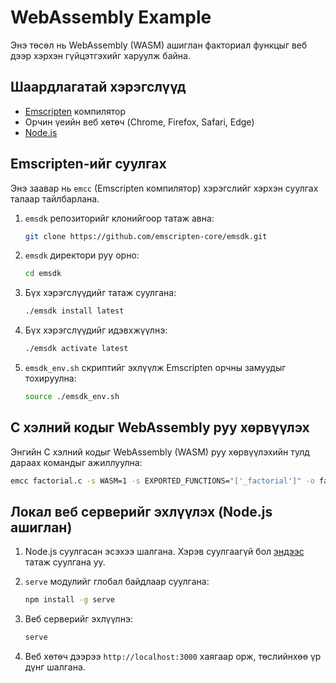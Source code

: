 # WebAssembly Example

Энэ төсөл нь WebAssembly (WASM) ашиглан факториал функцыг веб дээр хэрхэн гүйцэтгэхийг харуулж байна.

## Шаардлагатай хэрэгслүүд

- [Emscripten](https://emscripten.org/) компилятор
- Орчин үеийн веб хөтөч (Chrome, Firefox, Safari, Edge)
- [Node.js](https://nodejs.org/)

## Emscripten-ийг суулгах

Энэ заавар нь `emcc` (Emscripten компилятор) хэрэгслийг хэрхэн суулгах талаар тайлбарлана.

1. `emsdk` репозиторийг клонийгоор татаж авна:
    ```bash
    git clone https://github.com/emscripten-core/emsdk.git
    ```

2. `emsdk` директори руу орно:
    ```bash
    cd emsdk
    ```

3. Бүх хэрэгслүүдийг татаж суулгана:
    ```bash
    ./emsdk install latest
    ```

4. Бүх хэрэгслүүдийг идэвхжүүлнэ:
    ```bash
    ./emsdk activate latest
    ```

5. `emsdk_env.sh` скриптийг эхлүүлж Emscripten орчны замуудыг тохируулна:
    ```bash
    source ./emsdk_env.sh
    ```

## C хэлний кодыг WebAssembly руу хөрвүүлэх

Энгийн C хэлний кодыг WebAssembly (WASM) руу хөрвүүлэхийн тулд дараах командыг ажиллуулна:
```bash
emcc factorial.c -s WASM=1 -s EXPORTED_FUNCTIONS="['_factorial']" -o factorial.js
```

## Локал веб серверийг эхлүүлэх (Node.js ашиглан)

1. Node.js суулгасан эсэхээ шалгана. Хэрэв суулгаагүй бол [эндээс](https://nodejs.org/) татаж суулгана уу.
2. `serve` модулийг глобал байдлаар суулгана:
    ```bash
    npm install -g serve
    ```

3. Веб серверийг эхлүүлнэ:
    ```bash
    serve
    ```

4. Веб хөтөч дээрээ `http://localhost:3000` хаягаар орж, төслийнхөө үр дүнг шалгана.
